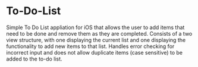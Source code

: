 # To-Do-List

Simple To Do List appliation for iOS that allows the user to add items that need to be done and remove them as they are completed. Consists
of a two view structure, with one displaying the current list and one displaying the functionality to add new items to that list. Handles
error checking for incorrect input and does not allow duplicate items (case sensitive) to be added to the to-do list.

